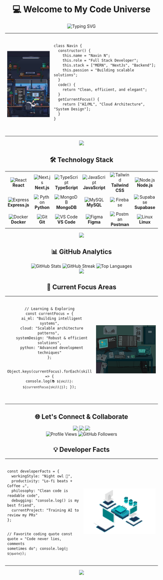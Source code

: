 <div align="center">

# 💻 Welcome to My Code Universe

<div align="center">
  <img src="https://readme-typing-svg.herokuapp.com?font=Fira+Code&size=35&duration=3000&pause=1000&color=00FF41&center=true&vCenter=true&width=800&height=100&lines=console.log('Hello%2C+World!');const+developer+%3D+'Navin+N';if(passionate)+%7B+code()%3B+%7D;Full+Stack+%7C%7C+MERN+%7C%7C+AI;function+buildAmazing()+%7B+return+true%3B+%7D" alt="Typing SVG" />
</div>


<div align="center">
  <table>
    <tr>
      <td>
        <img src="/download (1).jpg" width="200">
      </td>
      <td>
        <pre>
<code>
class Navin {
  constructor() {
    this.name = "Navin N";
    this.role = "Full Stack Developer";
    this.stack = ["MERN", "NextJs", "Backend"];
    this.passion = "Building scalable solutions";
  }
  code() {
    return "Clean, efficient, and elegant";
  } 
  getCurrentFocus() {
    return ["AI/ML", "Cloud Architecture", "System Design"];
  }
}
</code>
        </pre>
      </td>
    </tr>
  </table>
</div>

<img src="https://user-images.githubusercontent.com/73097560/115834477-dbab4500-a447-11eb-908a-139a6edaec5c.gif">

## 🛠️ Technology Stack

<div align="center">
  <table>
    <tr>
      <td align="center" width="120">
        <img src="https://skillicons.dev/icons?i=react" width="65" height="65" alt="React" />
        <br><strong>React</strong>
      </td>
      <td align="center" width="120">
        <img src="https://skillicons.dev/icons?i=nextjs" width="65" height="65" alt="Next.js" />
        <br><strong>Next.js</strong>
      </td>
      <td align="center" width="120">
        <img src="https://skillicons.dev/icons?i=typescript" width="65" height="65" alt="TypeScript" />
        <br><strong>TypeScript</strong>
      </td>
      <td align="center" width="120">
        <img src="https://skillicons.dev/icons?i=javascript" width="65" height="65" alt="JavaScript" />
        <br><strong>JavaScript</strong>
      </td>
      <td align="center" width="120">
        <img src="https://skillicons.dev/icons?i=tailwind" width="65" height="65" alt="Tailwind" />
        <br><strong>Tailwind CSS</strong>
      </td>
      <td align="center" width="120">
        <img src="https://skillicons.dev/icons?i=nodejs" width="65" height="65" alt="Node.js" />
        <br><strong>Node.js</strong>
      </td>
    </tr>
    <tr>
      <td align="center" width="120">
        <img src="https://skillicons.dev/icons?i=express" width="65" height="65" alt="Express" />
        <br><strong>Express.js</strong>
      </td>
      <td align="center" width="120">
        <img src="https://skillicons.dev/icons?i=python" width="65" height="65" alt="Python" />
        <br><strong>Python</strong>
      </td>
      <td align="center" width="120">
        <img src="https://skillicons.dev/icons?i=mongodb" width="65" height="65" alt="MongoDB" />
        <br><strong>MongoDB</strong>
      </td>
      <td align="center" width="120">
        <img src="https://skillicons.dev/icons?i=mysql" width="65" height="65" alt="MySQL" />
        <br><strong>MySQL</strong>
      </td>
      <td align="center" width="120">
        <img src="https://skillicons.dev/icons?i=firebase" width="65" height="65" alt="Firebase" />
      </td>
      <td align="center" width="120">
        <img src="https://skillicons.dev/icons?i=supabase" width="65" height="65" alt="Supabase" />
        <br><strong>Supabase</strong>
      </td>
    </tr>
    <tr>
      <td align="center" width="120">
        <img src="https://skillicons.dev/icons?i=docker" width="65" height="65" alt="Docker" />
        <br><strong>Docker</strong>
      </td>
      <td align="center" width="120">
        <img src="https://skillicons.dev/icons?i=git" width="65" height="65" alt="Git" />
        <br><strong>Git</strong>
      </td>
      <td align="center" width="120">
        <img src="https://skillicons.dev/icons?i=vscode" width="65" height="65" alt="VS Code" />
        <br><strong>VS Code</strong>
      </td>
      <td align="center" width="120">
        <img src="https://skillicons.dev/icons?i=figma" width="65" height="65" alt="Figma" />
        <br><strong>Figma</strong>
      </td>
      <td align="center" width="120">
        <img src="https://skillicons.dev/icons?i=postman" width="65" height="65" alt="Postman" />
        <br><strong>Postman</strong>
      </td>
      <td align="center" width="120">
        <img src="https://skillicons.dev/icons?i=linux" width="65" height="65" alt="Linux" />
        <br><strong>Linux</strong>
      </td>
    </tr>
  </table>
</div>

<img src="https://user-images.githubusercontent.com/73097560/115834477-dbab4500-a447-11eb-908a-139a6edaec5c.gif">

## 📊 GitHub Analytics

<div align="center">
  <img width="32%" src="https://github-readme-stats.vercel.app/api?username=navin0507&show_icons=true&theme=radical&hide_border=true&bg_color=0D1117&title_color=F85D7F&icon_color=F8D866&text_color=FFFFFF&rank_icon=github" alt="GitHub Stats" />
  <img width="32%" src="https://github-readme-streak-stats.herokuapp.com/?user=navin0507&theme=radical&hide_border=true&background=0D1117&stroke=F85D7F&ring=F8D866&fire=F85D7F&currStreakLabel=FFFFFF" alt="GitHub Streak" />
  <img width="32%" src="https://github-readme-stats.vercel.app/api/top-langs/?username=navin0507&layout=compact&theme=radical&hide_border=true&bg_color=0D1117&title_color=F85D7F&text_color=FFFFFF&langs_count=6" alt="Top Languages" />
</div>

<img src="https://user-images.githubusercontent.com/73097560/115834477-dbab4500-a447-11eb-908a-139a6edaec5c.gif">

## 🎯 Current Focus Areas

<div align="center">
  <table>
    <tr>
      <td align="center" width="50%">
        <pre>
<code>
// Learning & Exploring
const currentFocus = {
  ai_ml: "Building intelligent systems",
  cloud: "Scalable architecture patterns", 
  systemDesign: "Robust & efficient solutions",
  python: "Advanced development techniques"
};

Object.keys(currentFocus).forEach(skill => {
  console.log(`📚 ${skill}: ${currentFocus[skill]}`);
});
</code>
        </pre>
      </td>
      <td align="center" width="50%">
        <img src="/lab.gif" width="300">
      </td>
    </tr>
  </table>
</div>



## 🌐 Let's Connect & Collaborate

<div align="center">
  <a href="mailto:navinofficial2005@gmail.com">
    <img src="https://img.shields.io/badge/Gmail-D14836?style=for-the-badge&logo=gmail&logoColor=white&labelColor=D14836" />
  </a>
  <a href="https://navindev.vercel.app">
    <img src="https://img.shields.io/badge/Portfolio-FF5722?style=for-the-badge&logo=google-chrome&logoColor=white&labelColor=FF5722" />
  </a>
  <a href="https://www.linkedin.com/in/navin07/">
    <img src="https://img.shields.io/badge/LinkedIn-0077B5?style=for-the-badge&logo=linkedin&logoColor=white&labelColor=0077B5" />
  </a>
 
</div>

<div align="center">
  <img src="https://komarev.com/ghpvc/?username=navin0507&label=Profile%20Views&color=brightgreen&style=for-the-badge" alt="Profile Views" />
  <img src="https://img.shields.io/github/followers/navin0507?label=Followers&style=for-the-badge&color=blue" alt="GitHub Followers" />
</div>

## 💡 Developer Facts

<div align="center">
  <table>
    <tr>
      <td align="left" width="50%">
        <pre>
<code>
const developerFacts = {
  workingStyle: "Night owl 🌙",
  productivity: "Lo-fi beats + Coffee ☕",
  philosophy: "Clean code is readable code",
  debugging: "console.log() is my best friend",
  currentProject: "Training AI to review my PRs"
};

// Favorite coding quote
const quote = "Code never lies, comments sometimes do";
console.log(`💭 ${quote}`);
</code>
        </pre>
      </td>
      <td align="center" width="50%">
        <img src="/Animation - 1744387176615.gif" width="250">
      </td>
    </tr>
  </table>
</div>

<img src="https://user-images.githubusercontent.com/73097560/115834477-dbab4500-a447-11eb-908a-139a6edaec5c.gif">





</div>
